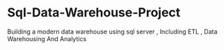 # Sql-Data-Warehouse-Project
Building a modern data warehouse using sql server , Including ETL , Data Warehousing And Analytics
